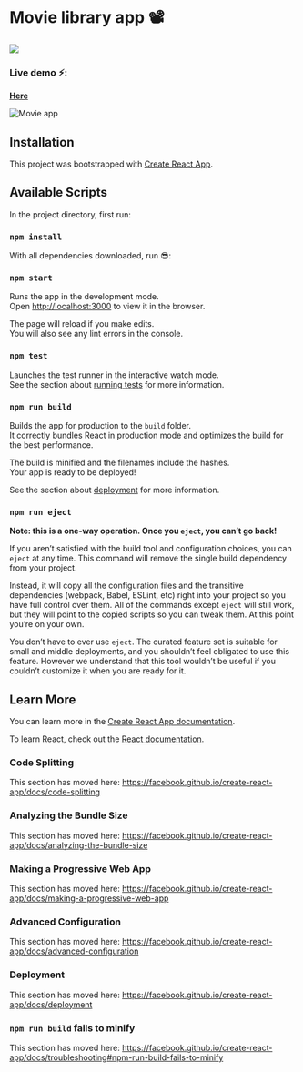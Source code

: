 
# Movie library app 📽

![](https://lh3.googleusercontent.com/krDGOWwiyGutpXm8FwBq3cdbX50J9cHxHWgKSXp2hc1fWs2ttNiwT7K4uyrGcPt-VBXoSqEEsS37V0Qe1HmFIjqVbZpO7v6BJA1FEwZynrxFbr9cUWI6Os8dxEknPsrlckerzMCrCCe84CTFnaBea6OZvAcYOUMM-mvLrhGndCYvixHFIgPudS5AMD5-DLhQIs09woTau2clXerqK7-9WjrPnjcyyJc1GmyNnHLVLh-plxZetFGu5rApNQMPaAjheNK6zRYpW9QEtApgSLiaNmFzJvipyQj_IoO2AAb1krgBKv7LBy9sn62Op9SJZ8jQdybxZiWttiZtnnndyEfPFR0W-Q6W-lm6RNQslxIC2-8ai9x4bfACl1tCIyn9MK4DV9JJGo4kgBYua774ewnQBWrEKAjTLEA2d4chjNclzuQoQD50-RA2xONq87yFE3pJ0UIvdVdzMbj_xhj89Se-xEbwgA_k1fHRqHNiXfaXCkrmyXsYoLVa39PkuL6NOIk-3Vf5kjQL9GQyCEcOQveNXVzZKHcY0SaXutz-7wLUFYMqD_bAhnYLKhju2Ogf1sVTuMekVn3K43eX9tS7cV5VG-4T8xoqoYWhjLM9VdZeSvApFuzMYUlEiis9kO_rUQ6U46qLn9nvXOtZLCgfvbxMqoC20C7Em1Kfh_r6y2hixxkzb3ZUkVZ9ikOv9r7UMac=w700-h500-no?authuser=0)

### Live demo ⚡:

[**Here**](https://movie-library-app.netlify.app/)

![Movie app](https://lh3.googleusercontent.com/RNdTheQmOiHsv-ZrLZdAK17Pl3nPOl5ub8MbpqPYQqAt0lvIrOSCHs4kTd21pViEbtYCIWSQ2yRbDxEfcR2toF7SjwQtdA-boZfrg99Diu52-31VEPVYtyCBv88K1jDT_-FZE6_5VKPpc84yALwfacN2cOxKbGTzldjzK4FrxYhxjfzhGrTVyUqP4idlY0hukpwdmHfD6tCU4a3olbNgKJ8y9ckUW-uwVW0dqwx5WFj3Nges9emYCTjgx8Vti2flyHXwBKA_ffdbWki9JMn1GiTJXOdFgLFwWXKOsZz6h4zQ_XbwJjhgtJZypGiKss6MTVaKZUGbR24RkDIN-la7bSZF1tuItX-GMRarvtzGx_fqFmRG-Mqr1KYhQJcNHu0YPObI4VaK46zBbd6h631TmJszLEDHLKKq2xH90lGfyCA4StY6EiM7a9eQ8ZxN0_vPwMvSxySJYMrPYPM5vCclbXyU0LAgmKw3YgN2ONjX57bmSTH6kUItA7sT2-x-WIKTRrV-IsqSMtdAOM4Se80jtcBiT2G2a319UZU9fhTdOiYYDkKtpEy34twPbmk9E4uXaxuJSi_3QGayxeE0KUOOWYi34fqpasLrx1QlsZGysAPsgqNkIZwIGPZSzZPEDX-aJR_NBFTw89Q2tbozqwAb2gwxMdgTPYNwlKD2BqoKV4VqZmL40T4UvxhZ98Lt21o=w700-h500-no?authuser=0)

## Installation

This project was bootstrapped with [Create React App](https://github.com/facebook/create-react-app).

## Available Scripts

In the project directory, first run:
### `npm install`

With all dependencies downloaded, run 😎:
### `npm start`

Runs the app in the development mode.<br />
Open [http://localhost:3000](http://localhost:3000) to view it in the browser.

The page will reload if you make edits.<br />
You will also see any lint errors in the console.

### `npm test`

Launches the test runner in the interactive watch mode.<br />
See the section about [running tests](https://facebook.github.io/create-react-app/docs/running-tests) for more information.

### `npm run build`

Builds the app for production to the `build` folder.<br />
It correctly bundles React in production mode and optimizes the build for the best performance.

The build is minified and the filenames include the hashes.<br />
Your app is ready to be deployed!

See the section about [deployment](https://facebook.github.io/create-react-app/docs/deployment) for more information.

### `npm run eject`

**Note: this is a one-way operation. Once you `eject`, you can’t go back!**

If you aren’t satisfied with the build tool and configuration choices, you can `eject` at any time. This command will remove the single build dependency from your project.

Instead, it will copy all the configuration files and the transitive dependencies (webpack, Babel, ESLint, etc) right into your project so you have full control over them. All of the commands except `eject` will still work, but they will point to the copied scripts so you can tweak them. At this point you’re on your own.

You don’t have to ever use `eject`. The curated feature set is suitable for small and middle deployments, and you shouldn’t feel obligated to use this feature. However we understand that this tool wouldn’t be useful if you couldn’t customize it when you are ready for it.

## Learn More

You can learn more in the [Create React App documentation](https://facebook.github.io/create-react-app/docs/getting-started).

To learn React, check out the [React documentation](https://reactjs.org/).

### Code Splitting

This section has moved here: https://facebook.github.io/create-react-app/docs/code-splitting

### Analyzing the Bundle Size

This section has moved here: https://facebook.github.io/create-react-app/docs/analyzing-the-bundle-size

### Making a Progressive Web App

This section has moved here: https://facebook.github.io/create-react-app/docs/making-a-progressive-web-app

### Advanced Configuration

This section has moved here: https://facebook.github.io/create-react-app/docs/advanced-configuration

### Deployment

This section has moved here: https://facebook.github.io/create-react-app/docs/deployment

### `npm run build` fails to minify

This section has moved here: https://facebook.github.io/create-react-app/docs/troubleshooting#npm-run-build-fails-to-minify
